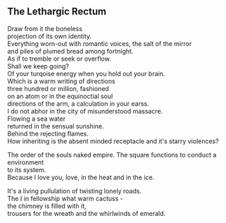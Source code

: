 The Lethargic Rectum
--------------------
Draw from it the boneless  
projection of its own identity.  
Everything worn-out with romantic voices, the salt of the mirror  
and piles of plumed bread among fortnight.  
As if to tremble or seek or overflow.  
Shall we keep going?  
Of your turqoise energy when you hold out your brain.  
Which is a warm writing of directions  
three hundred or million, fashioned  
on an atom or in the equinoctial soul  
directions of the arm, a calculation in your earss.  
I do not abhor in the city of misunderstood massacre.  
Flowing a sea water  
returned in the sensual sunshine.  
Behind the rejecting flames.  
How inheriting is the absent minded receptacle and it's starry violences?  
  
The order of the souls naked empire. The square functions to conduct a environment  
to its system.  
Because I love you, love, in the heat and in the ice.  
  
It's a living pullulation of twisting lonely roads.  
The I in fellowship what warm cactuss -  
the chimney is filled with it,  
trousers for the wreath and the whirlwinds of emerald.  
